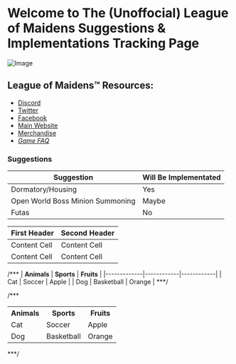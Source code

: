 # Welcome to The (Unoffocial) League of Maidens Suggestions & Implementations Tracking Page
![Image](https://cdn.maidengaming.net/content/20170410000433/KE_Artist_LOM_2.jpg)
## League of Maidens™ Resources: 
* [Discord](https://discordapp.com/invite/5TU2NX9)
* [Twitter](https://twitter.com/leagueofmaidens)
* [Facebook](https://www.facebook.com/leagueofmaidens/)
* [Main Website](https://www.maidengaming.net/)
* [Merchandise](https://shop.maidengaming.net/)
* [_Game FAQ_](https://www.maidengaming.net/faq/)

### Suggestions
|Suggestion | Will Be Implementated|
------------ | -------------
Dormatory/Housing | Yes
Open World Boss Minion Summoning | Maybe
Futas | No

| First Header  | Second Header |
| ------------- | ------------- |
| Content Cell  | Content Cell  |
| Content Cell  | Content Cell  |

/***
| __Animals__ | __Sports__ | __Fruits__ |
|-------------|------------|------------|
| Cat         | Soccer     | Apple      |
| Dog         | Basketball | Orange     |
***/

/***
<table class="tg">
  <tr>
    <th class="tg-yw4l"><b>Animals</b></th>
    <th class="tg-yw4l"><b>Sports</b></th>
    <th class="tg-yw4l"><b>Fruits</b></th>
  </tr>
  <tr>
    <td class="tg-yw4l">Cat</td>
    <td class="tg-yw4l">Soccer</td>
    <td class="tg-yw4l">Apple</td>
  </tr>
  <tr>
    <td class="tg-yw4l">Dog</td>
    <td class="tg-yw4l">Basketball</td>
    <td class="tg-yw4l">Orange</td>
  </tr>
</table>
***/

